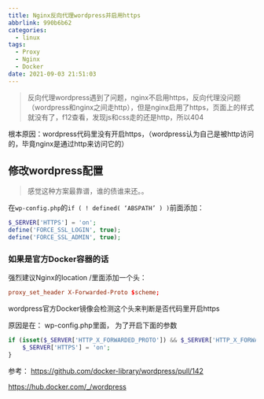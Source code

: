 ```yaml
---
title: Nginx反向代理wordpress并启用https
abbrlink: 990b6b62
categories:
  - linux
tags:
  - Proxy
  - Nginx
  - Docker
date: 2021-09-03 21:51:03
---
```


> 反向代理wordpress遇到了问题，nginx不启用https，反向代理没问题（wordpress和nginx之间走http），但是nginx启用了https，页面上的样式就没有了，f12查看，发现js和css走的还是http，所以404

根本原因：wordpress代码里没有开启https，（wordpress认为自己是被http访问的，毕竟nginx是通过http来访问它的）

## 修改wordpress配置

> 感觉这种方案最靠谱，谁的债谁来还。。

在`wp-config.php`的` if ( ! defined( ‘ABSPATH’ ) ) `前面添加：

```php
$_SERVER['HTTPS'] = 'on';
define('FORCE_SSL_LOGIN', true);
define('FORCE_SSL_ADMIN', true);
```

### 如果是官方Docker容器的话

强烈建议Nginx的location /里面添加一个头：

```conf
proxy_set_header X-Forwarded-Proto $scheme;
```

wordpress官方Docker镜像会检测这个头来判断是否代码里开启https

原因是在：
wp-config.php里面， 为了开启下面的参数

```php
if (isset($_SERVER['HTTP_X_FORWARDED_PROTO']) && $_SERVER['HTTP_X_FORWARDED_PROTO'] === 'https') {
    $_SERVER['HTTPS'] = 'on';
}
```

参考：
<https://github.com/docker-library/wordpress/pull/142>

<https://hub.docker.com/_/wordpress>
